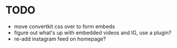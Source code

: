 # TODO

- move convertkit css over to form embeds
- figure out what's up with embedded videos and IG, use a plugin?
- re-add instagram feed on homepage?
